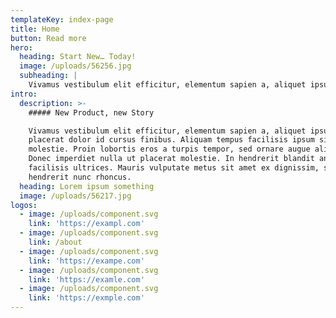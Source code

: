 ```yaml
---
templateKey: index-page
title: Home
button: Read more
hero:
  heading: Start New… Today!
  image: /uploads/56256.jpg
  subheading: |
    Vivamus vestibulum elit efficitur, elementum sapien a, aliquet ipsum
intro:
  description: >-
    ##### New Product, new Story

    Vivamus vestibulum elit efficitur, elementum sapien a, aliquet ipsum. Fusce
    placerat dolor id cursus finibus. Aliquam tempus facilisis ipsum sit amet
    molestie. Proin lobortis eros a turpis tempor, sed ornare augue aliquam.
    Donec imperdiet nulla ut placerat molestie. In hendrerit blandit ante
    facilisis ultrices. Mauris vulputate metus sit amet ex dignissim, sed
    hendrerit nunc rhoncus. 
  heading: Lorem ipsum something
  image: /uploads/56217.jpg
logos:
  - image: /uploads/component.svg
    link: 'https://exampl.com'
  - image: /uploads/component.svg
    link: /about
  - image: /uploads/component.svg
    link: 'https://exampe.com'
  - image: /uploads/component.svg
    link: 'https://examle.com'
  - image: /uploads/component.svg
    link: 'https://exmple.com'
---
```


 